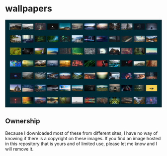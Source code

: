 # wallpapers

<img src="./Screenshot.png" width=1000px>

## Ownership
Because I downloaded most of these from different sites, I have no way of knowing if there is a copyright on these images. If you find an image hosted in this repository that is yours and of limited use, please let me know and I will remove it.
